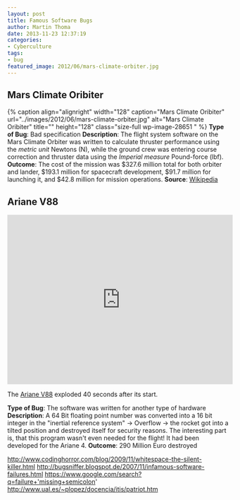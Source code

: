```yaml
---
layout: post
title: Famous Software Bugs
author: Martin Thoma
date: 2013-11-23 12:37:19
categories: 
- Cyberculture
tags:
- bug
featured_image: 2012/06/mars-climate-orbiter.jpg
---
```

<h2>Mars Climate Oribiter</h2>
{% caption align="alignright" width="128" caption="Mars Climate Oribiter" url="../images/2012/06/mars-climate-orbiter.jpg" alt="Mars Climate Oribiter" title="" height="128" class="size-full wp-image-28651 "  %}
<strong>Type of Bug</strong>: Bad specification
<strong>Description</strong>:  The flight system software on the Mars Climate Orbiter was written to calculate thruster performance using the <em>metric unit</em> Newtons (N), while the ground crew was entering course correction and thruster data using the <em>Imperial measure</em> Pound-force (lbf).
<strong>Outcome</strong>: The cost of the mission was $327.6 million total for both orbiter and lander, $193.1 million for spacecraft development, $91.7 million for launching it, and $42.8 million for mission operations.
<strong>Source</strong>: <a href="http://en.wikipedia.org/wiki/Mars_Climate_Orbiter">Wikipedia</a>

<h2>Ariane V88</h2>
<iframe width="512" height="384" src="http://www.youtube.com/embed/kYUrqdUyEpI" frameborder="0" allowfullscreen></iframe>

The <a href="http://de.wikipedia.org/wiki/Ariane_V88">Ariane V88</a> exploded 40 seconds after its start.

<strong>Type of Bug</strong>: The software was written for another type of hardware
<strong>Description</strong>: A 64 Bit floating point number was converted into a 16 bit integer in the "inertial reference system" → Overflow → the rocket got into a tilted position and destroyed itself for security reasons. The interesting part is, that this program wasn't even needed for the flight! It had been developed for the Ariane 4.
<strong>Outcome</strong>: 290 Million Euro destroyed



http://www.codinghorror.com/blog/2009/11/whitespace-the-silent-killer.html
http://bugsniffer.blogspot.de/2007/11/infamous-software-failures.html
https://www.google.com/search?q=failure+'missing+semicolon'
http://www.ual.es/~plopez/docencia/itis/patriot.htm
